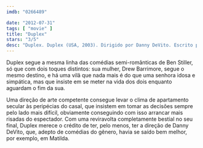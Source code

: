 ```yaml
---
imdb: "0266489"

date: "2012-07-31"
tags: [ "movie" ]
title: "Duplex"
stars: "3/5"
desc: "Duplex. Duplex (USA, 2003). Dirigido por Danny DeVito. Escrito por Larry Doyle. Com Ben Stiller, Drew Barrymore, Eileen Essell, Harvey Fierstein, Justin Theroux, James Remar, Robert Wisdom, Swoosie Kurtz, Wallace Shawn."
---
```

Duplex segue a mesma linha das comédias semi-românticas de Ben Stiller, só que com dois toques distintos: sua mulher, Drew Barrimore, segue o mesmo destino, e há uma vilã que nada mais é do que uma senhora idosa e simpática, mas que insiste em se meter na vida dos dois enquanto aguardam o fim da sua.

Uma direção de arte competente consegue levar o clima de apartamento secular às peripécias do casal, que insistem em tomar as decisões sempre pelo lado mais difícil, obviamente conseguindo com isso arrancar mais risadas do espectador. Com uma reviravolta completamente bestial no seu final, Duplex merece o crédito de ter, pelo menos, ter a direção de Danny DeVito, que, adepto de comédias do gênero, havia se saído bem melhor, por exemplo, em Matilda.

